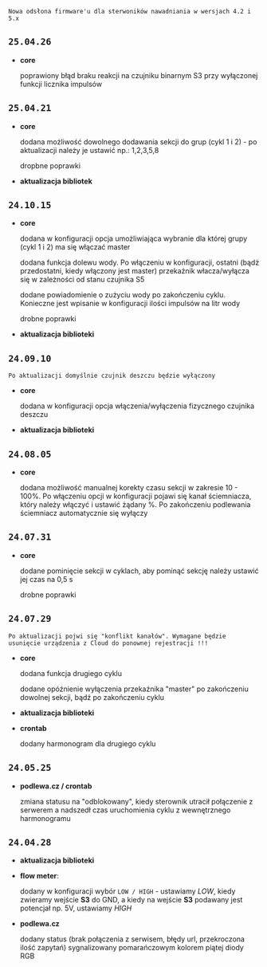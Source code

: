 `Nowa odsłona firmware'u dla sterwoników nawadniania w wersjach 4.2 i 5.x`

## `25.04.26`

- **core**

  poprawiony błąd braku reakcji na czujniku binarnym S3 przy wyłączonej funkcji licznika impulsów

## `25.04.21`

- **core**

  dodana możliwość dowolnego dodawania sekcji do grup (cykl 1 i 2) - po aktualizacji należy je ustawić np.: 1,2,3,5,8
  
  dropbne poprawki
  
- **aktualizacja bibliotek**

## `24.10.15`

- **core**

  dodana w konfiguracji opcja umożliwiająca wybranie dla której grupy (cykl 1 i 2) ma się włączać master
  
  dodana funkcja dolewu wody. Po włączeniu w konfiguracji, ostatni (bądż przedostatni, kiedy włączony jest master) przekaźnik włacza/wyłącza się w zależności od stanu czujnika S5
  
  dodane powiadomienie o zużyciu wody po zakończeniu cyklu. Konieczne jest wpisanie w konfiguracji ilości impulsów na litr wody
  
  drobne poprawki
  
- **aktualizacja biblioteki**

## `24.09.10`

```
Po aktualizacji domyślnie czujnik deszczu będzie wyłączony
```

- **core**

  dodana w konfiguracji opcja włączenia/wyłączenia fizycznego czujnika deszczu
  
- **aktualizacja biblioteki**

## `24.08.05`

- **core**

  dodana możliwość manualnej korekty czasu sekcji w zakresie 10 - 100%. Po włączeniu opcji w konfiguracji pojawi się kanał ściemniacza, który należy włączyć i ustawić żądany %. Po zakończeniu podlewania ściemniacz automatycznie się wyłączy

## `24.07.31`

- **core**

  dodane pominięcie sekcji w cyklach, aby pominąć sekcję należy ustawić jej czas na 0,5 s
  
  drobne poprawki

## `24.07.29`

```
Po aktualizacji pojwi się "konflikt kanałów". Wymagane będzie usunięcie urządzenia z Cloud do ponownej rejestracji !!!
```

- **core**

  dodana funkcja drugiego cyklu

  dodane opóźnienie wyłączenia przekaźnika "master" po zakończeniu dowolnej sekcji, bądź po zakończeniu cyklu

- **aktualizacja biblioteki**

- **crontab**

  dodany harmonogram dla drugiego cyklu

## `24.05.25`

- **podlewa.cz / crontab**

  zmiana statusu na "odblokowany", kiedy sterownik utracił połączenie z serwerem a nadszedł czas uruchomienia cyklu z wewnętrznego harmonogramu

## `24.04.28`

- **aktualizacja biblioteki**

- **flow meter**:

  dodany w konfiguracji wybór `LOW / HIGH` - ustawiamy *LOW*, kiedy zwieramy wejście **S3** do GND, a kiedy na wejście **S3** podawany jest potencjał np. 5V, ustawiamy *HIGH*

- **podlewa.cz**

  dodany status (brak połączenia z serwisem, błędy url, przekroczona ilość zapytań) sygnalizowany pomarańczowym kolorem piątej diody RGB
